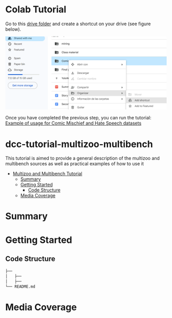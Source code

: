 # Colab Tutorial
Go to this [drive folder](https://drive.google.com/drive/folders/1RrPJuVRm8kxqPey37YiuRxztmP-zEyxP?usp=sharing) and create a shortcut on your drive (see figure below).

![Alt text](img.png)

Once you have completed the previous step, you can run the tutorial: [Example of usage for Comic Mischief and Hate Speech datasets](https://colab.research.google.com/github/iltocl/dcc-tutorial-multizoo-multibench/blob/main/Examples/comic_hate_example.ipynb)

# dcc-tutorial-multizoo-multibench
This tutorial is aimed to provide a general description of the multizoo and multibench sources as well as practical examples of how to use it 

- [Multizoo and Multibench Tutorial](#dcc-tutorial-multizoo-multibench)
  - [Summary](#summary)
  - [Getting Started](#getting-started)
      - [Code Structure](#code-structure)
  - [Media Coverage](#media-coverage)

# Summary

# Getting Started
## Code Structure
```
├── 
│   ├── 
│   ├── 
└── README.md
```

# Media Coverage
